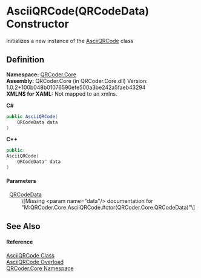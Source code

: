 # AsciiQRCode(QRCodeData) Constructor


Initializes a new instance of the <a href="T_QRCoder_Core_AsciiQRCode.md">AsciiQRCode</a> class



## Definition
**Namespace:** <a href="N_QRCoder_Core.md">QRCoder.Core</a>  
**Assembly:** QRCoder.Core (in QRCoder.Core.dll) Version: 1.0.2+100b048b01076590efe500a3be242a5faeb43294  
**XMLNS for XAML:** Not mapped to an xmlns.

**C#**
``` C#
public AsciiQRCode(
	QRCodeData data
)
```
**C++**
``` C++
public:
AsciiQRCode(
	QRCodeData^ data
)
```



#### Parameters
<dl><dt>  <a href="T_QRCoder_Core_QRCodeData.md">QRCodeData</a></dt><dd>\[Missing &lt;param name="data"/&gt; documentation for "M:QRCoder.Core.AsciiQRCode.#ctor(QRCoder.Core.QRCodeData)"\]</dd></dl>

## See Also


#### Reference
<a href="T_QRCoder_Core_AsciiQRCode.md">AsciiQRCode Class</a>  
<a href="Overload_QRCoder_Core_AsciiQRCode__ctor.md">AsciiQRCode Overload</a>  
<a href="N_QRCoder_Core.md">QRCoder.Core Namespace</a>  
